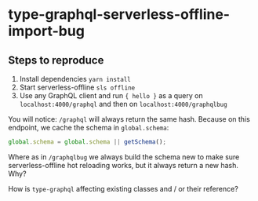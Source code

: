 # type-graphql-serverless-offline-import-bug

## Steps to reproduce
1. Install dependencies `yarn install`
2. Start serverless-offline `sls offline`
3. Use any GraphQL client and run `{ hello }` as a query on `localhost:4000/graphql` and then on `localhost:4000/graphqlbug`

You will notice: `/graphql` will always return the same hash. Because on this endpoint, we cache the schema in `global.schema`:

```javascript
global.schema = global.schema || getSchema();
```

Where as in `/graphqlbug` we always build the schema new to make sure serverless-offline hot reloading works, but it always return a new hash. Why?

How is `type-graphql` affecting existing classes and / or their reference?
